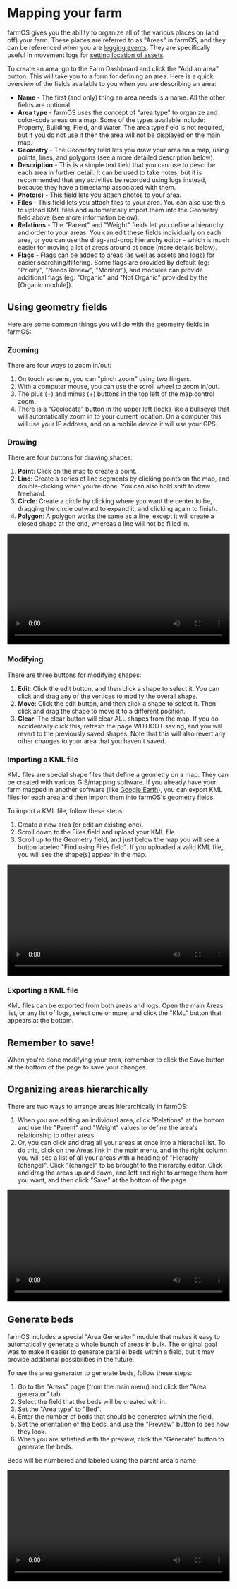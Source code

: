 # Mapping your farm

farmOS gives you the ability to organize all of the various places on (and off)
your farm. These places are referred to as "Areas" in farmOS, and they can be
referenced when you are [logging events]. They are specifically useful in
movement logs for [setting location of assets].

To create an area, go to the Farm Dashboard and click the "Add an area" button.
This will take you to a form for defining an area. Here is a quick overview of
the fields available to you when you are describing an area:

* **Name** - The first (and only) thing an area needs is a name. All the other
  fields are optional.
* **Area type** - farmOS uses the concept of "area type" to organize and
  color-code areas on a map. Some of the types available include: Property,
  Building, Field, and Water. The area type field is not required, but if you do
  not use it then the area will not be displayed on the main map.
* **Geometry** - The Geometry field lets you draw your area on a map, using
  points, lines, and polygons (see a more detailed description below).
* **Description** - This is a simple text tield that you can use to describe
  each area in further detail. It can be used to take notes, but it is
  recommended that any activities be recorded using logs instead, because they
  have a timestamp associated with them.
* **Photo(s)** - This field lets you attach photos to your area.
* **Files** - This field lets you attach files to your area. You can also use
  this to upload KML files and automatically import them into the Geometry field
  above (see more information below).
* **Relations** - The "Parent" and "Weight" fields let you define a hierarchy
  and order to your areas. You can edit these fields individually on each area,
  or you can use the drag-and-drop hierarchy editor - which is much easier for
  moving a lot of areas around at once (more details below).
* **Flags** - Flags can be added to areas (as well as assets and logs) for
  easier searching/filtering. Some flags are provided by default (eg:
  "Prioity", "Needs Review", "Monitor"), and modules can provide additional
  flags (eg: "Organic" and "Not Organic" provided by the [Organic module]).

## Using geometry fields

Here are some common things you will do with the geometry fields in farmOS:

### Zooming

There are four ways to zoom in/out:

1. On touch screens, you can "pinch zoom" using two fingers.
2. With a computer mouse, you can use the scroll wheel to zoom in/out.
3. The plus (+) and minus (+) buttons in the top left of the map control zoom.
4. There is a "Geolocate" button in the upper left (looks like a bullseye) that
   will automatically zoom in to your current location. On a computer this will
   use your IP address, and on a mobile device it will use your GPS.

### Drawing

There are four buttons for drawing shapes:

1. **Point**: Click on the map to create a point.
2. **Line**: Create a series of line segments by clicking points on the map, and
   double-clicking when you're done. You can also hold shift to draw freehand.
3. **Circle**: Create a circle by clicking where you want the center to be,
   dragging the circle outward to expand it, and clicking again to finish.
4. **Polygon**: A polygon works the same as a line, except it will create a
   closed shape at the end, whereas a line will not be filled in.

<video width="100%" controls>
  <source src="/demo/mapping-areas.mp4" type="video/mp4">
</video>

### Modifying

There are three buttons for modifying shapes:

1. **Edit**: Click the edit button, and then click a shape to select it. You can
   click and drag any of the vertices to modify the overall shape.
2. **Move**: Click the edit button, and then click a shape to select it. Then
   click and drag the shape to move it to a different position.
3. **Clear**: The clear button will clear ALL shapes from the map. If you do
   accidentally click this, refresh the page WITHOUT saving, and you will revert
   to the previously saved shapes. Note that this will also revert any other
   changes to your area that you haven't saved.

### Importing a KML file

KML files are special shape files that define a geometry on a map. They can be
created with various GIS/mapping software. If you already have your farm mapped
in another software (like [Google Earth]), you can export KML files for each
area and then import them into farmOS's geometry fields.

To import a KML file, follow these steps:

1. Create a new area (or edit an existing one).
2. Scroll down to the Files field and upload your KML file.
3. Scroll up to the Geometry field, and just below the map you will see a button
   labeled "Find using Files field". If you uploaded a valid KML file, you will
   see the shape(s) appear in the map.

<video width="100%" controls>
  <source src="/demo/kml-import.mp4" type="video/mp4">
</video>

### Exporting a KML file

KML files can be exported from both areas and logs. Open the main Areas list, or
any list of logs, select one or more, and click the "KML" button that appears at
the bottom.

## Remember to save!

When you're done modifying your area, remember to click the Save button at the
bottom of the page to save your changes.

## Organizing areas hierarchically

There are two ways to arrange areas hierarchically in farmOS:

1. When you are editing an individual area, click "Relations" at the bottom and
   use the "Parent" and "Weight" values to define the area's relationship to
   other areas.
2. Or, you can click and drag all your areas at once into a hierachal list. To
   do this, click on the Areas link in the main menu, and in the right column
   you will see a list of all your areas with a heading of "Hierachy (change)".
   Click "(change)" to be brought to the hierarchy editor. Click and drag the
   areas up and down, and left and right to arrange them how you want, and then
   click "Save" at the bottom of the page.

<video width="100%" controls>
  <source src="/demo/area-hierarchy.mp4" type="video/mp4">
</video>

## Generate beds

farmOS includes a special "Area Generator" module that makes it easy to
automatically generate a whole bunch of areas in bulk. The original goal was to
make it easier to generate parallel beds within a field, but it may provide
additional possibilities in the future.

To use the area generator to generate beds, follow these steps:

1. Go to the "Areas" page (from the main menu) and click the "Area generator"
   tab.
2. Select the field that the beds will be created within.
3. Set the "Area type" to "Bed".
4. Enter the number of beds that should be generated within the field.
5. Set the orientation of the beds, and use the "Preview" button to see how
   they look.
6. When you are satisfied with the preview, click the "Generate" button to
   generate the beds.

Beds will be numbered and labeled using the parent area's name.

<video width="100%" controls>
  <source src="/demo/area-generator.mp4" type="video/mp4">
</video>

[logging events]: /guide/logs
[setting location of assets]: /guide/location
[Google Earth]: https://www.google.com/earth

